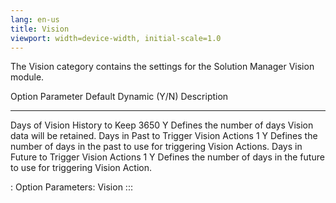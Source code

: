 ```yaml
---
lang: en-us
title: Vision
viewport: width=device-width, initial-scale=1.0
---
```



The Vision category contains the settings for the Solution Manager
Vision module.

  Option Parameter                            Default   Dynamic (Y/N)  Description
  ------------------------------------------ --------- --------------- -------------------------------------------------------------------------------
  Days of Vision History to Keep               3650           Y        Defines the number of days Vision data will be retained.
  Days in Past to Trigger Vision Actions         1            Y        Defines the number of days in the past to use for triggering Vision Actions.
  Days in Future to Trigger Vision Actions       1            Y        Defines the number of days in the future to use for triggering Vision Action.

  : Option Parameters: Vision
:::

 

